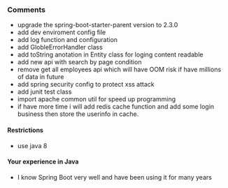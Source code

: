 ### Comments
- upgrade the spring-boot-starter-parent version to 2.3.0
- add dev enviroment config file
- add log function and configuration
- add GlobleErrorHandler class
- add toString anotation in Entity class for loging content readable
- add new api with search by page condition
- remove get all employees api which will have OOM risk if have millions of data in future
- add spring security config to protect xss attack
- add junit test class
- import apache common util for speed up programming
- if have more time i will add redis cache function and add some login business then store the userinfo in cache.

#### Restrictions
- use java 8

#### Your experience in Java
- I know Spring Boot very well and have been using it for many years
